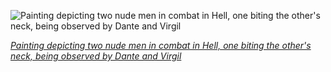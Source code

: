 
![Painting depicting two nude men in combat in Hell, one biting the other's neck, being observed by Dante and Virgil](https://upload.wikimedia.org/wikipedia/commons/thumb/2/2a/William_Bouguereau_-_Dante_and_Virgile_-_Google_Art_Project.jpg/450px-William_Bouguereau_-_Dante_and_Virgile_-_Google_Art_Project.jpg)

*[Painting depicting two nude men in combat in Hell, one biting the other's neck, being observed by Dante and Virgil](https://wikipedia.org/wiki/File:William_Bouguereau_-_Dante_and_Virgile_-_Google_Art_Project.jpg)*
